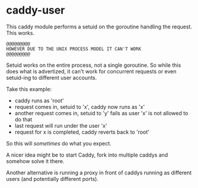 # caddy-user

This caddy module performs a setuid on the goroutine handling the request. This works.

~~~
@@@@@@@@@
HOWEVER DUE TO THE UNIX PROCESS MODEL IT CAN'T WORK
@@@@@@@@@
~~~

Setuid works on the entire process, not a single goroutine. So while this does what is advertized,
it can't work for concurrent requests or even setuid-ing to different user accounts.

Take this example:

* caddy runs as 'root'
* request comes in, setuid to 'x', caddy now runs as 'x'
* another request comes in, setuid to 'y' fails as user 'x' is not allowed to do that
* last request will run under the user 'x'
* request for x is completed, caddy reverts back to 'root'

So this will *sometimes* do what you expect.

A nicer idea might be to start Caddy, fork into multiple caddys and somehow solve it there.

Another alternative is running a proxy in front of caddys running as different users (and
potentially different ports).

